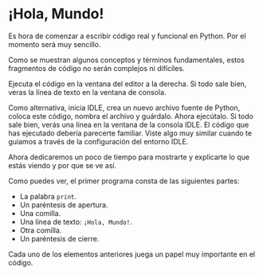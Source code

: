 # ¡Hola, Mundo!
Es hora de comenzar a escribir código real y funcional en Python. Por el momento será muy sencillo.

Como se muestran algunos conceptos y términos fundamentales, estos fragmentos de código no serán complejos ni difíciles.

Ejecuta el código en la ventana del editor a la derecha. Si todo sale bien, veras la línea de texto en la ventana de consola.

Como alternativa, inicia IDLE, crea un nuevo archivo fuente de Python, coloca este código, nombra el archivo y guárdalo. Ahora ejecútalo. Si todo sale bien, verás una línea en la ventana de la consola IDLE. El código que has ejecutado debería parecerte familiar. Viste algo muy similar cuando te guiamos a través de la configuración del entorno IDLE.

Ahora dedicaremos un poco de tiempo para mostrarte y explicarte lo que estás viendo y por que se ve así.

Como puedes ver, el primer programa consta de las siguientes partes:

- La palabra `print`.
- Un paréntesis de apertura.
- Una comilla.
- Una línea de texto: `¡Hola, Mundo!`.
- Otra comilla.
- Un paréntesis de cierre.

Cada uno de los elementos anteriores juega un papel muy importante en el código.